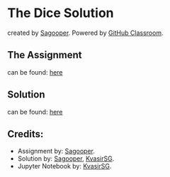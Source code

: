 # The Dice Solution
created by [Sagooper](https://github.com/sagooper). Powered by [GitHub Classroom](https://classroom.github.com).

## The Assignment
can be found: 
[here](https://github.com/KD-Python-Training-Program/the-dice-sagooper-solution/blob/master/Assignment.md)

## Solution
can be found: 
[here](https://github.com/KD-Python-Training-Program/the-dice-sagooper-solution/blob/master/The_Dice-Solution.ipynb)

## Credits:
- Assignment by: [Sagooper](https://github.com/sagooper).
- Solution by: [Sagooper](https://github.com/sagooper), [KvasirSG](https://github.com/kvasirsg).
- Jupyter Notebook by: [KvasirSG](https://github.com/kvasirsg).

